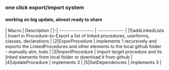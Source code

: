 ### one click export/import system

#### working on big update, almost ready to share


| Macro  | Description |
|-| ----------------- | ------------- |
|1|addLinkedLists | Insert in Procedure-to-Export a list of linked procedures, userforms, classes, declarations |
|2|ExporProcedure  | implements 1 recursively  and exports the LinkedProcedures and other elements to the local github folder - manually atm, todo  |
|3|ImportProcedure  | Import target procedure and its linked elements from local folder or download it from github | 
|4|UpdateProcedure | implements 3 |
|5|GetDependencies  | implements 3 |
